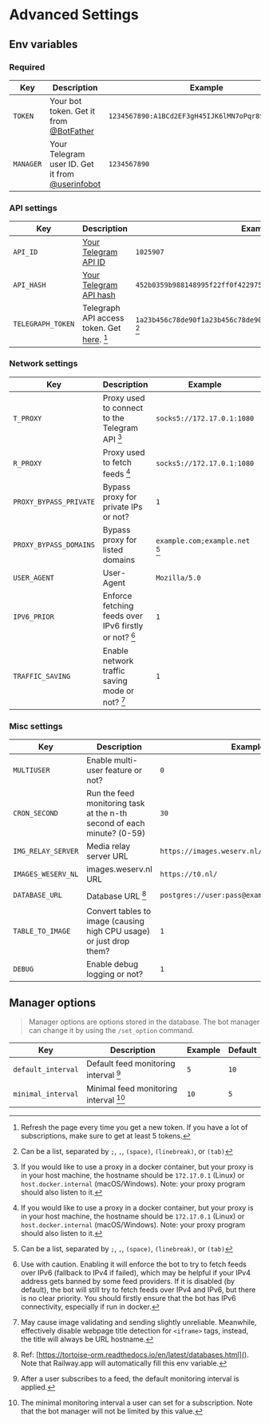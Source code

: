 # Advanced Settings

## Env variables

### Required

| Key       | Description                                       | Example                                            |
|-----------|---------------------------------------------------|----------------------------------------------------|
| `TOKEN`   | Your bot token. Get it from [@BotFather]          | `1234567890:A1BCd2EF3gH45IJK6lMN7oPqr8ST9UvWX0Yz0` |
| `MANAGER` | Your Telegram user ID. Get it from [@userinfobot] | `1234567890`                                       |

### API settings

| Key               | Description                                                 | Example                                                             | Default      |
|-------------------|-------------------------------------------------------------|---------------------------------------------------------------------|--------------|
| `API_ID`          | [Your Telegram API ID][telegram_api]                        | `1025907`                                                           | (predefined) |
| `API_HASH`        | [Your Telegram API hash][telegram_api]                      | `452b0359b988148995f22ff0f4229750`                                  | (predefined) |
| `TELEGRAPH_TOKEN` | Telegraph API access token. Get [here][telegraph_api]. [^1] | `1a23b456c78de90f1a23b456c78de90f1a23b456c78de90f1a23b456c78d` [^2] |              |

[@BotFather]: https://t.me/BotFather

[@userinfobot]: https://t.me/userinfobot

[telegram_api]: https://core.telegram.org/api/obtaining_api_id

[telegraph_api]: https://api.telegra.ph/createAccount?short_name=RSStT&author_name=Generated%20by%20RSStT&author_url=https%3A%2F%2Fgithub.com%2FRongronggg9%2FRSS-to-Telegram-Bot

### Network settings

| Key                    | Description                                           | Example                        | Default                     |
|------------------------|-------------------------------------------------------|--------------------------------|-----------------------------|
| `T_PROXY`              | Proxy used to connect to the Telegram API [^3]        | `socks5://172.17.0.1:1080`     |                             |
| `R_PROXY`              | Proxy used to fetch feeds [^3]                        | `socks5://172.17.0.1:1080`     |                             |
| `PROXY_BYPASS_PRIVATE` | Bypass proxy for private IPs or not?                  | `1`                            | `0`                         |
| `PROXY_BYPASS_DOMAINS` | Bypass proxy for listed domains                       | `example.com;example.net` [^2] |                             |
| `USER_AGENT`           | User-Agent                                            | `Mozilla/5.0`                  | `RSStT/$VERSION RSS Reader` |
| `IPV6_PRIOR`           | Enforce fetching feeds over IPv6 firstly or not? [^4] | `1`                            | `0`                         |
| `TRAFFIC_SAVING`       | Enable network traffic saving mode or not? [^5]       | `1`                            | `0`                         |

### Misc settings

| Key                | Description                                                            | Example                                       | Default                                                |
|--------------------|------------------------------------------------------------------------|-----------------------------------------------|--------------------------------------------------------|
| `MULTIUSER`        | Enable multi-user feature or not?                                      | `0`                                           | `1`                                                    |
| `CRON_SECOND`      | Run the feed monitoring task at the n-th second of each minute? (0-59) | `30`                                          | `0`                                                    |
| `IMG_RELAY_SERVER` | Media relay server URL                                                 | `https://images.weserv.nl/?url=`              | `https://rsstt-img-relay.rongrong.workers.dev/`        |
| `IMAGES_WESERV_NL` | images.weserv.nl URL                                                   | `https://t0.nl/`                              | `https://images.weserv.nl/`                            |
| `DATABASE_URL`     | Database URL [^6]                                                      | `postgres://user:pass@example.com:5432/table` | `sqlite://$PATH_TO_CONFIG/db.sqlite3?journal_mode=OFF` |
| `TABLE_TO_IMAGE`   | Convert tables to image (causing high CPU usage) or just drop them?    | `1`                                           | `0`                                                    |
| `DEBUG`            | Enable debug logging or not?                                           | `1`                                           | `0`                                                    |

## Manager options

> Manager options are options stored in the database. The bot manager can change it by using the `/set_option` command.

| Key                | Description                           | Example | Default |
|--------------------|---------------------------------------|---------|---------|
| `default_interval` | Default feed monitoring interval [^7] | `5`     | `10`    |
| `minimal_interval` | Minimal feed monitoring interval [^8] | `10`    | `5`     |

[^1]: Refresh the page every time you get a new token. If you have a lot of subscriptions, make sure to get at least 5 tokens.
[^2]: Can be a list, separated by `;`, `,`, `(space)`, `(linebreak)`, or `(tab)`
[^3]: If you would like to use a proxy in a docker container, but your proxy is in your host machine, the hostname should be `172.17.0.1` (Linux) or `host.docker.internal` (macOS/Windows). Note: your proxy program should also listen to it.
[^4]: Use with caution. Enabling it will enforce the bot to try to fetch feeds over IPv6 (fallback to IPv4 if failed), which may be helpful if your IPv4 address gets banned by some feed providers. If it is disabled (by default), the bot will still try to fetch feeds over IPv4 and IPv6, but there is no clear priority. You should firstly ensure that the bot has IPv6 connectivity, especially if run in docker.
[^5]: May cause image validating and sending slightly unreliable. Meanwhile, effectively disable webpage title detection for `<iframe>` tags, instead, the title will always be URL hostname.
[^6]: Ref: [https://tortoise-orm.readthedocs.io/en/latest/databases.html](). Note that Railway.app will automatically fill this env variable.
[^7]: After a user subscribes to a feed, the default monitoring interval is applied.
[^8]: The minimal monitoring interval a user can set for a subscription. Note that the bot manager will not be limited by this value.

